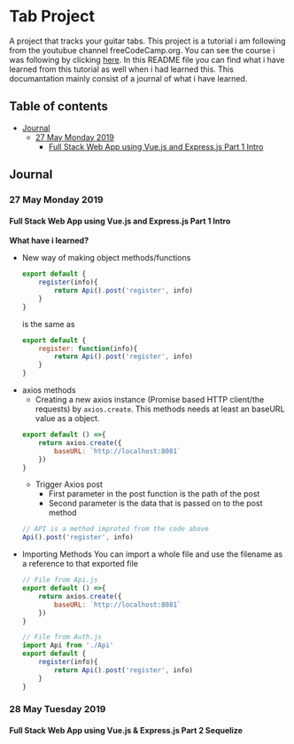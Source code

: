 # Tab Project
A project that tracks your guitar tabs. This project is a tutorial i am following from the youtubue channel freeCodeCamp.org. You can see the course i was following by clicking [here](https://www.youtube.com/watch?v=Fa4cRMaTDUI&t=183s). In this README file you can find what i have learned from this tutorial as well when i had learned this. This documantation mainly consist of a journal of what i have learned.

## Table of contents
*   [Journal](#journal)
    *   [27 May Monday 2019](#27-may-monday-2019)
        *   [Full Stack Web App using Vue.js and Express.js Part 1 Intro](#full-stack-web-app-using-vue.js-and-express.js-part-1-intro)
## Journal
### 27 May Monday 2019
#### Full Stack Web App using Vue.js and Express.js Part 1 Intro
**What have i learned?**
*   New way of making object methods/functions
    ```js
    export default {
        register(info){
            return Api().post('register', info)
        }
    }
    ```
    is the same as
    ```js
    export default {
        register: function(info){
            return Api().post('register', info)
        }
    }
    ```
*   axios methods
    *   Creating a new axios instance (Promise based HTTP client/the requests) by `axios.create`. This methods needs at least an baseURL value as a object.
    ```js
    export default () =>{
        return axios.create({
            baseURL: `http://localhost:8081`
        })
    }
    ```
    *   Trigger Axios post
        *   First parameter in the post function is the path of the post
        *   Second parameter is the data that is passed on to the post method 
    ```js
    // API is a method improted from the code above
    Api().post('register', info)
    ```
*   Importing Methods
    You can import a whole file and use the filename as a reference to that exported file 
    ```js
    // File from Api.js
    export default () =>{
        return axios.create({
            baseURL: `http://localhost:8081`
        })
    }
    ```
    ```js
    // File from Auth.js
    import Api from './Api'
    export default {
        register(info){
            return Api().post('register', info)
        }
    }
    ```
### 28 May Tuesday 2019
#### Full Stack Web App using Vue.js & Express.js Part 2 Sequelize